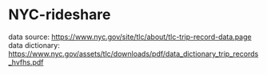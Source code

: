# NYC-rideshare
data source: https://www.nyc.gov/site/tlc/about/tlc-trip-record-data.page
data dictionary: https://www.nyc.gov/assets/tlc/downloads/pdf/data_dictionary_trip_records_hvfhs.pdf
